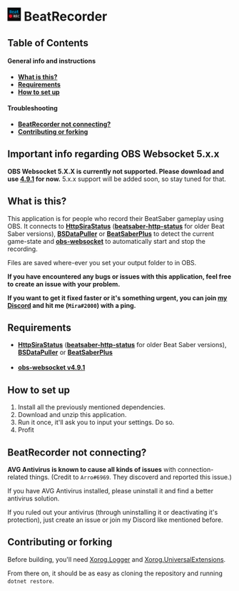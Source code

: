 # <img src="/BeatRecorder/Assets/Icon.png" alt="drawing" width="30"/> BeatRecorder



## Table of Contents  

#### General info and instructions
* **[What is this?](#what-is-this)**
* **[Requirements](#requirements)**
* **[How to set up](#how-to-set-up)**
#### Troubleshooting
* **[BeatRecorder not connecting?](#beatrecorder-not-connecting)**
* **[Contributing or forking](#contributing-or-forking)**

## Important info regarding OBS Websocket 5.x.x

**OBS Websocket 5.X.X is currently not supported. Please download and use [4.9.1](https://github.com/obsproject/obs-websocket/releases/tag/4.9.1-compat) for now.** 5.x.x support will be added soon, so stay tuned for that.

## What is this?

This application is for people who record their BeatSaber gameplay using OBS. It connects to **[HttpSiraStatus](https://github.com/denpadokei/HttpSiraStatus)** (**[beatsaber-http-status](https://github.com/opl-/beatsaber-http-status/)** for older Beat Saber versions), **[BSDataPuller](https://github.com/kOFReadie/BSDataPuller)** or **[BeatSaberPlus](https://github.com/hardcpp/BeatSaberPlus)** to detect the current game-state and **[obs-websocket](https://github.com/obsproject/obs-websocket/releases/tag/4.9.1)** to automatically start and stop the recording.

Files are saved where-ever you set your output folder to in OBS.

**If you have encountered any bugs or issues with this application, feel free to create an issue with your problem.**

**If you want to get it fixed faster or it's something urgent, you can join [my Discord](https://discord.gg/gzEjZE9Mre) and hit me (`Mira#2000`) with a ping.**


## Requirements

* **[HttpSiraStatus](https://github.com/denpadokei/HttpSiraStatus)** (**[beatsaber-http-status](https://github.com/opl-/beatsaber-http-status/)** for older Beat Saber versions), **[BSDataPuller](https://github.com/kOFReadie/BSDataPuller)** or **[BeatSaberPlus](https://github.com/hardcpp/BeatSaberPlus)**
<br></br>
* **[obs-websocket v4.9.1](https://github.com/obsproject/obs-websocket/releases/tag/4.9.1)**

## How to set up

1. Install all the previously mentioned dependencies.
2. Download and unzip this application.
3. Run it once, it'll ask you to input your settings. Do so.
4. Profit

## BeatRecorder not connecting?

**AVG Antivirus is known to cause all kinds of issues** with connection-related things. (Credit to `Arro#6969`. They discoverd and reported this issue.)

If you have AVG Antivirus installed, please uninstall it and find a better antivirus solution.

If you ruled out your antivirus (through uninstalling it or deactivating it's protection), just create an issue or join my Discord like mentioned before.

## Contributing or forking

Before building, you'll need [Xorog.Logger](https://github.com/Fortunevale/Xorog.Logger) and [Xorog.UniversalExtensions](https://github.com/Fortunevale/Xorog.UniversalExtensions).

From there on, it should be as easy as cloning the repository and running `dotnet restore`.